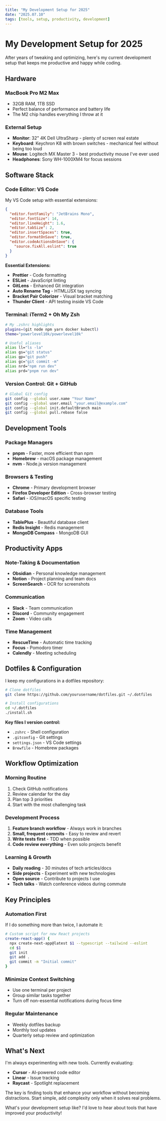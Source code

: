 ```yaml
---
title: "My Development Setup for 2025"
date: "2025.07.10"
tags: [tools, setup, productivity, development]
---
```


# My Development Setup for 2025

After years of tweaking and optimizing, here's my current development setup that keeps me productive and happy while coding.

## Hardware

### MacBook Pro M2 Max
- 32GB RAM, 1TB SSD
- Perfect balance of performance and battery life
- The M2 chip handles everything I throw at it

### External Setup
- **Monitor**: 32" 4K Dell UltraSharp - plenty of screen real estate
- **Keyboard**: Keychron K8 with brown switches - mechanical feel without being too loud
- **Mouse**: Logitech MX Master 3 - best productivity mouse I've ever used
- **Headphones**: Sony WH-1000XM4 for focus sessions

## Software Stack

### Code Editor: VS Code
My VS Code setup with essential extensions:

```json
{
  "editor.fontFamily": "JetBrains Mono",
  "editor.fontSize": 14,
  "editor.lineHeight": 1.6,
  "editor.tabSize": 2,
  "editor.insertSpaces": true,
  "editor.formatOnSave": true,
  "editor.codeActionsOnSave": {
    "source.fixAll.eslint": true
  }
}
```

**Essential Extensions:**
- **Prettier** - Code formatting
- **ESLint** - JavaScript linting
- **GitLens** - Enhanced Git integration
- **Auto Rename Tag** - HTML/JSX tag syncing
- **Bracket Pair Colorizer** - Visual bracket matching
- **Thunder Client** - API testing inside VS Code

### Terminal: iTerm2 + Oh My Zsh
```bash
# My .zshrc highlights
plugins=(git node npm yarn docker kubectl)
theme="powerlevel10k/powerlevel10k"

# Useful aliases
alias ll="ls -la"
alias gs="git status"
alias gp="git push"
alias gc="git commit -m"
alias nrd="npm run dev"
alias prd="pnpm run dev"
```

### Version Control: Git + GitHub
```bash
# Global Git config
git config --global user.name "Your Name"
git config --global user.email "your.email@example.com"
git config --global init.defaultBranch main
git config --global pull.rebase false
```

## Development Tools

### Package Managers
- **pnpm** - Faster, more efficient than npm
- **Homebrew** - macOS package management
- **nvm** - Node.js version management

### Browsers & Testing
- **Chrome** - Primary development browser
- **Firefox Developer Edition** - Cross-browser testing
- **Safari** - iOS/macOS specific testing

### Database Tools
- **TablePlus** - Beautiful database client
- **Redis Insight** - Redis management
- **MongoDB Compass** - MongoDB GUI

## Productivity Apps

### Note-Taking & Documentation
- **Obsidian** - Personal knowledge management
- **Notion** - Project planning and team docs
- **ScreenSearch** - OCR for screenshots

### Communication
- **Slack** - Team communication
- **Discord** - Community engagement
- **Zoom** - Video calls

### Time Management
- **RescueTime** - Automatic time tracking
- **Focus** - Pomodoro timer
- **Calendly** - Meeting scheduling

## Dotfiles & Configuration

I keep my configurations in a dotfiles repository:

```bash
# Clone dotfiles
git clone https://github.com/yourusername/dotfiles.git ~/.dotfiles

# Install configurations
cd ~/.dotfiles
./install.sh
```

**Key files I version control:**
- `.zshrc` - Shell configuration
- `.gitconfig` - Git settings
- `settings.json` - VS Code settings
- `Brewfile` - Homebrew packages

## Workflow Optimization

### Morning Routine
1. Check GitHub notifications
2. Review calendar for the day
3. Plan top 3 priorities
4. Start with the most challenging task

### Development Process
1. **Feature branch workflow** - Always work in branches
2. **Small, frequent commits** - Easy to review and revert
3. **Write tests first** - TDD when possible
4. **Code review everything** - Even solo projects benefit

### Learning & Growth
- **Daily reading** - 30 minutes of tech articles/docs
- **Side projects** - Experiment with new technologies
- **Open source** - Contribute to projects I use
- **Tech talks** - Watch conference videos during commute

## Key Principles

### Automation First
If I do something more than twice, I automate it:
```bash
# Custom script for new React projects
create-react-app() {
  npx create-next-app@latest $1 --typescript --tailwind --eslint
  cd $1
  git init
  git add .
  git commit -m "Initial commit"
}
```

### Minimize Context Switching
- Use one terminal per project
- Group similar tasks together
- Turn off non-essential notifications during focus time

### Regular Maintenance
- Weekly dotfiles backup
- Monthly tool updates
- Quarterly setup review and optimization

## What's Next

I'm always experimenting with new tools. Currently evaluating:
- **Cursor** - AI-powered code editor
- **Linear** - Issue tracking
- **Raycast** - Spotlight replacement

The key is finding tools that enhance your workflow without becoming distractions. Start simple, add complexity only when it solves real problems.

What's your development setup like? I'd love to hear about tools that have improved your productivity!

